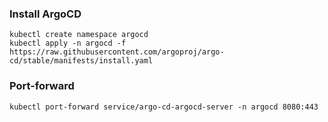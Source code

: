 ### Install ArgoCD
```
kubectl create namespace argocd
kubectl apply -n argocd -f https://raw.githubusercontent.com/argoproj/argo-cd/stable/manifests/install.yaml
```

### Port-forward
```
kubectl port-forward service/argo-cd-argocd-server -n argocd 8080:443
```
